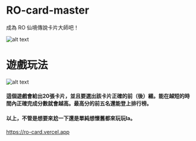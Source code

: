 # RO-card-master
成為 RO 仙境傳說卡片大師吧！

![alt text](https://miro.medium.com/v2/resize:fit:786/format:webp/1*41jIpNBO3yB7JqMWfsp29A.jpeg)


# 遊戲玩法
![alt text](https://miro.medium.com/v2/resize:fit:640/1*eN00nbkCsIgoMLMEvgSwAw.gif)
#### 這個遊戲會給出20張卡片，並且要選出該卡片正確的前（後）綴。能在越短的時間內正確完成分數就會越高。最高分的前五名還能登上排行榜。

#### 以上，不管是想要來尬一下還是單純想懷舊都來玩玩la。
https://ro-card.vercel.app
